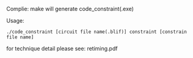 
Complie: make
will generate code_constraint(.exe)

Usage:

    ./code_constraint [circuit file name(.blif)] constraint [constrain file name]
    
for technique detail please see: retiming.pdf
